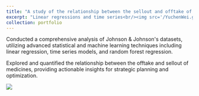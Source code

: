 ```yaml
---
title: "A study of the relationship between the sellout and offtake of Tylenol"
excerpt: "Linear regressions and time series<br/><img src='/YuchenWei.github.io/images/line_plot.png' style='max-width:50%; height:auto;'>"
collection: portfolio
---
```


Conducted a comprehensive analysis of Johnson & Johnson's datasets, utilizing advanced statistical and machine learning techniques including linear regression, time series models, and random forest regression.

Explored and quantified the relationship between the offtake and sellout of medicines, providing actionable insights for strategic planning and optimization.

<img src="/YuchenWei.github.io/images/linear_regression.png" style="max-width:50%; height:auto;">

